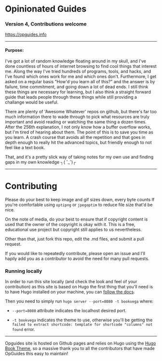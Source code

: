 # Opinionated Guides
### Version 4, Contributions welcome

https://opguides.info

---
#### Purpose:
I've got a lot of random knowledge floating around in my skull, and I've done countless of hours of internet browsing to find cool things that interest me.
Along the way I've tried hundreds of programs, tools, and hacks, and I've found which ones work for me and which ones don't. Furthermore, I get asked on a regular basis "How'd you learn all of this?" and the answer is by failure, time commitment, and going down a lot of dead ends. I still think these things are necessary for learning, but I also think a straight forward guide that leads people through these things while still providing a challange would be useful.

There are plenty of 'Awesome Whatever' repos on github, but there's far too much information there to wade through to pick what resources are truly important and avoid reading or watching the same thing a dozen times. After the 256th explanation, I not only know how a buffer overflow works, but I'm tired of hearing about them. The point of this is to save you time as you learn. A crash course that avoids all the repetition and that goes in depth enough to really hit the advanced topics, but friendly enough to not feel like a text book.

That, and it's a pretty slick way of taking notes for my own use and finding gaps in my own knowledge ┐( ˘_˘)┌

---
# Contributing

Please do your best to keep image and gif sizes down, every byte counts If you're comfortable using `optipng` or `jpegoptim` to reduce file size that'd be nice.

On the note of media, do your best to ensure that if copyright content is used that the owner of the copyright is okay with it. This is a free, educational use project but copyright still applies to us nevertheless.

Other than that, just fork this repo, edit the .md files, and submit a pull request.

If you would like to repeatedly contribute, please open an issue and I'll hapily add you as a contributor to avoid the need for many pull requests.

### Running locally

In order to run this site locally (and check the look and feel of your contribution) as this site is based on Hugo the first thing that you'll need is to have Hugo installed on your machine, you can [follow the docs](https://gohugo.io/getting-started/installing/).

Then you need to simply run `hugo server --port=8080 -t bookvega` where:
  
* `--port=8080` attribute indicates the localhost desired port.
  
* `-t bookvega` indicates the theme to use, otherwise you'll be getting the `failed to extract shortcode: template for shortcode "columns" not found` error.

---
Opguides site is hosted on Github pages and relies on Hugo using the [Hugo Book Theme](https://github.com/alex-shpak/hugo-book), so a massive thank you to all the contributors that have made OpGuides this easy to maintain!

